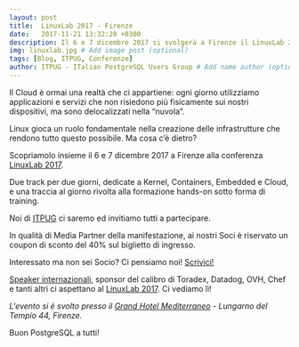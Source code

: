 ```yaml
---
layout: post
title:  LinuxLab 2017 - Firenze
date:   2017-11-21 13:32:20 +0300
description: Il 6 e 7 dicembre 2017 si svolgerà a Firenze il LinuxLab 2017. Due track per due giorni, dedicate a Kernel, Containers, Embedded e Cloud, e una traccia al giorno rivolta alla formazione hands-on sotto forma di training.  # Add post description (optional)
img: linuxlab.jpg # Add image post (optional)
tags: [Blog, ITPUG, Conferenze]
author: ITPUG - ITalian PostgreSQL Users Group # Add name author (optional)
---
```

Il Cloud è ormai una realtà che ci appartiene: ogni giorno utilizziamo applicazioni e servizi che non risiedono più fisicamente sui nostri dispositivi, ma sono delocalizzati nella “nuvola”.

Linux gioca un ruolo fondamentale nella creazione delle infrastrutture che rendono tutto questo possibile. Ma cosa c’è dietro?

Scopriamolo insieme il 6 e 7 dicembre 2017 a Firenze alla conferenza [LinuxLab 2017](https://2017.linux-lab.it/).

Due track per due giorni, dedicate a Kernel, Containers, Embedded e Cloud, e una traccia al giorno rivolta alla formazione hands-on sotto forma di training.

Noi di [ITPUG](http://www.itpug.org/index.it.html) ci saremo ed invitiamo tutti a partecipare.

In qualità di Media Partner della manifestazione, ai nostri Soci è riservato un coupon di sconto del 40% sul biglietto di ingresso.

Interessato ma non sei Socio? Ci pensiamo noi! [Scrivici!](mailto:info@itpug.org)

[Speaker internazionali](https://2017.linux-lab.it/speakers/), sponsor del calibro di Toradex, Datadog, OVH, Chef e tanti altri ci aspettano al [LinuxLab 2017](https://2017.linux-lab.it/). Ci vediamo lì!

_L'evento si è svolto presso il [Grand Hotel Mediterraneo](https://2017.linux-lab.it/where/) - Lungarno del Tempio 44, Firenze._

Buon PostgreSQL a tutti!
